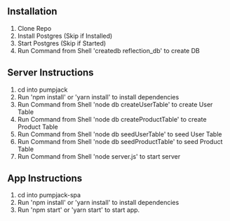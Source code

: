 ## Installation
1. Clone Repo
2. Install Postgres (Skip if Installed)
3. Start Postgres (Skip if Started)
4. Run Command from Shell 'createdb reflection_db' to create DB

## Server Instructions
1. cd into pumpjack
2. Run 'npm install' or 'yarn install' to install dependencies 
3. Run Command from Shell 'node db createUserTable' to create User Table
4. Run Command from Shell 'node db createProductTable' to create Product Table
5. Run Command from Shell 'node db seedUserTable' to seed User Table
6. Run Command from Shell 'node db seedProductTable' to seed Product Table
7. Run Command from Shell 'node server.js' to start server

## App Instructions
1. cd into pumpjack-spa
2. Run 'npm install' or 'yarn install' to install dependencies
3. Run 'npm start' or 'yarn start' to start app.
